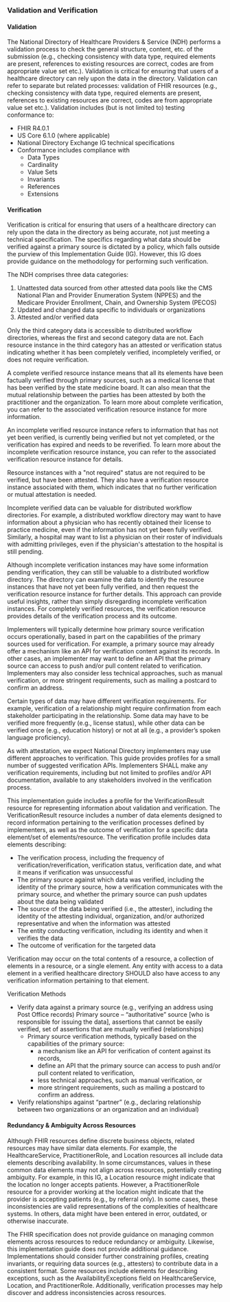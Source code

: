 ### Validation and Verification

#### Validation

The National Directory of Healthcare Providers & Service (NDH) performs a validation process to check the general structure, content, etc. of the submission (e.g., checking consistency with data type, required elements are present, references to existing resources are correct, codes are from appropriate value set etc.). Validation is critical for ensuring that users of a healthcare directory can rely upon the data in the directory. Validation can refer to separate but related processes: validation of FHIR resources (e.g., checking consistency with data type, required elements are present, references to existing resources are correct, codes are from appropriate value set etc.).  Validation includes (but is not limited to) testing conformance to:

- FHIR R4.0.1
- US Core 6.1.0 (where applicable)
- National Directory Exchange IG technical specifications
- Conformance includes compliance with
  - Data Types
  - Cardinality
  - Value Sets
  - Invariants
  - References
  - Extensions

#### Verification

Verification is critical for ensuring that users of a healthcare directory can rely upon the data in the directory as being accurate, not just meeting a technical specification. The specifics regarding what data should be verified against a primary source is dictated by a policy, which falls outside the purview of this Implementation Guide (IG). However, this IG does provide guidance on the methodology for performing such verification.

The NDH comprises three data categories: 
1. Unattested data sourced from other attested data pools like the CMS National Plan and Provider Enumeration System (NPPES) and the Medicare Provider Enrollment, Chain, and Ownership System (PECOS) 
2. Updated and changed data specific to individuals or organizations 
3. Attested and/or verified data

Only the third category data is accessible to distributed workflow directories, whereas the first and second category data are not. Each resource instance in the third category has an attested or verification status indicating whether it has been completely verified, incompletely verified, or does not require verification.

A complete verified resource instance means that all its elements have been factually verified through primary sources, such as a medical license that has been verified by the state medicine board. It can also mean that the mutual relationship between the parties has been attested by both the practitioner and the organization. To learn more about complete verification, you can refer to the associated verification resource instance for more information. 

An incomplete verified resource instance refers to information that has not yet been verified, is currently being verified but not yet completed, or the verification has expired and needs to be reverified. To learn more about the incomplete verification resource instance, you can refer to the associated verification resource instance for details. 

Resource instances with a "not required" status are not required to be verified, but have been attested. They also have a verification resource instance associated with them, which indicates that no further verification or mutual attestation is needed.

Incomplete verified data can be valuable for distributed workflow directories. For example, a distributed workflow directory may want to have information about a physician who has recently obtained their license to practice medicine, even if the information has not yet been fully verified. Similarly, a hospital may want to list a physician on their roster of individuals with admitting privileges, even if the physician's attestation to the hospital is still pending.

Although incomplete verification instances may have some information pending verification, they can still be valuable to a distributed workflow directory. The directory can examine the data to identify the resource instances that have not yet been fully verified, and then request the verification resource instance for further details. This approach can provide useful insights, rather than simply disregarding incomplete verification instances. For completely verified resources, the verification resource provides details of the verification process and its outcome.

Implementers will typically determine how primary source verification occurs operationally, based in part on the capabilities of the primary sources used for verification. For example, a primary source may already offer a mechanism like an API for verification content against its records. In other cases, an implementer may want to define an API that the primary source can access to push and/or pull content related to verification. Implementers may also consider less technical approaches, such as manual verification, or more stringent requirements, such as mailing a postcard to confirm an address.

Certain types of data may have different verification requirements. For example, verification of a relationship might require confirmation from each stakeholder participating in the relationship. Some data may have to be verified more frequently (e.g., license status), while other data can be verified once (e.g., education history) or not at all (e.g., a provider’s spoken language proficiency).

As with attestation, we expect National Directory implementers may use different approaches to verification. This guide provides profiles for a small number of suggested verification APIs. Implementers SHALL make any verification requirements, including but not limited to profiles and/or API documentation, available to any stakeholders involved in the verification process.

This implementation guide includes a profile for the VerificationResult resource for representing information about validation and verification. The VerificationResult resource includes a number of data elements designed to record information pertaining to the verification processes defined by implementers, as well as the outcome of verification for a specific data element/set of elements/resource. The verification profile includes data elements describing:

- The verification process, including the frequency of verification/reverification, verification status, verification date, and what it means if verification was unsuccessful
- The primary source against which data was verified, including the identity of the primary source, how a verification communicates with the primary source, and whether the primary source can push updates about the data being validated
- The source of the data being verified (i.e., the attester), including the identity of the attesting individual, organization, and/or authorized representative and when the information was attested
- The entity conducting verification, including its identity and when it verifies the data
- The outcome of verification for the targeted data

Verification may occur on the total contents of a resource, a collection of elements in a resource, or a single element. Any entity with access to a data element in a verified healthcare directory SHOULD also have access to any verification information pertaining to that element.

Verification Methods

- Verify data against a primary source (e.g., verifying an address using Post Office records) Primary source – “authoritative” source  [who is responsible for issuing the data], assertions that cannot be easily verified, set of assertions that are mutually verified (relationships) 
  - Primary source verification methods, typically based on the capabilities of the primary source:
    - a mechanism like an API for verification of content against its records,
    - define an API that the primary source can access to push and/or pull content related to verification,
    - less technical approaches, such as manual verification, or 
    - more stringent requirements, such as mailing a postcard to confirm an address.
- Verify relationships against “partner” (e.g., declaring relationship between two organizations or an organization and an individual)


#### Redundancy & Ambiguity Across Resources
Although FHIR resources define discrete business objects, related resources may have similar data elements. For example, the HealthcareService, PractitionerRole, and Location resources all include data elements describing availability. In some circumstances, values in these common data elements may not align across resources, potentially creating ambiguity. For example, in this IG, a Location resource might indicate that the location no longer accepts patients. However, a PractitionerRole resource for a provider working at the location might indicate that the provider is accepting patients (e.g., by referral only). In some cases, these inconsistencies are valid representations of the complexities of healthcare systems. In others, data might have been entered in error, outdated, or otherwise inaccurate.

The FHIR specification does not provide guidance on managing common elements across resources to reduce redundancy or ambiguity. Likewise, this implementation guide does not provide additional guidance. Implementations should consider further constraining profiles, creating invariants, or requiring data sources (e.g., attesters) to contribute data in a consistent format. Some resources include elements for describing exceptions, such as the AvailabilityExceptions field on HealthcareService, Location, and PractitionerRole. Additionally, verification processes may help discover and address inconsistencies across resources.